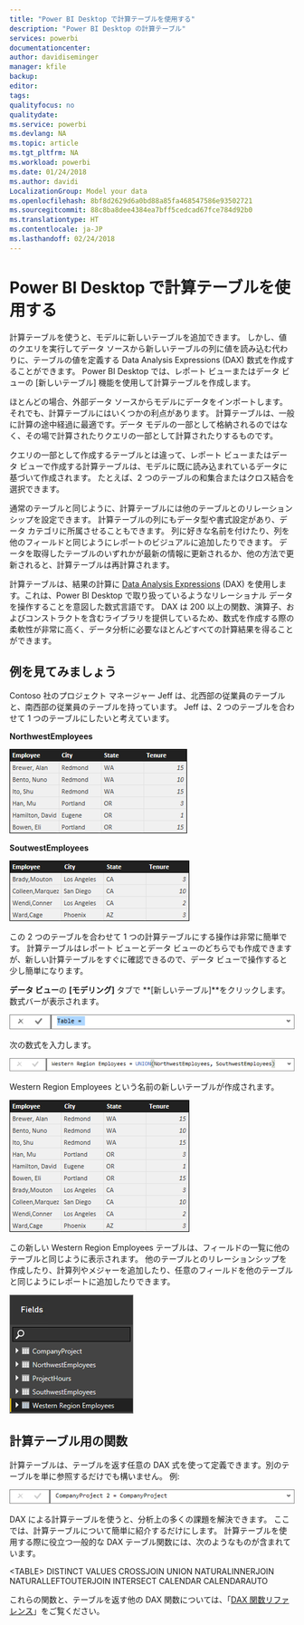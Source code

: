 ```yaml
---
title: "Power BI Desktop で計算テーブルを使用する"
description: "Power BI Desktop の計算テーブル"
services: powerbi
documentationcenter: 
author: davidiseminger
manager: kfile
backup: 
editor: 
tags: 
qualityfocus: no
qualitydate: 
ms.service: powerbi
ms.devlang: NA
ms.topic: article
ms.tgt_pltfrm: NA
ms.workload: powerbi
ms.date: 01/24/2018
ms.author: davidi
LocalizationGroup: Model your data
ms.openlocfilehash: 8bf8d2629d6a0bd88a85fa468547586e93502721
ms.sourcegitcommit: 88c8ba8dee4384ea7bff5cedcad67fce784d92b0
ms.translationtype: HT
ms.contentlocale: ja-JP
ms.lasthandoff: 02/24/2018
---
```

# <a name="using-calculated-tables-in-power-bi-desktop"></a>Power BI Desktop で計算テーブルを使用する
計算テーブルを使うと、モデルに新しいテーブルを追加できます。 しかし、値のクエリを実行してデータ ソースから新しいテーブルの列に値を読み込む代わりに、テーブルの値を定義する Data Analysis Expressions (DAX) 数式を作成することができます。 Power BI Desktop では、レポート ビューまたはデータ ビューの [新しいテーブル] 機能を使用して計算テーブルを作成します。

ほとんどの場合、外部データ ソースからモデルにデータをインポートします。 それでも、計算テーブルにはいくつかの利点があります。 計算テーブルは、一般に計算の途中経過に最適です。データ モデルの一部として格納されるのではなく、その場で計算されたりクエリの一部として計算されたりするものです。

クエリの一部として作成するテーブルとは違って、レポート ビューまたはデータ ビューで作成する計算テーブルは、モデルに既に読み込まれているデータに基づいて作成されます。 たとえば、2 つのテーブルの和集合またはクロス結合を選択できます。

通常のテーブルと同じように、計算テーブルには他のテーブルとのリレーションシップを設定できます。 計算テーブルの列にもデータ型や書式設定があり、データ カテゴリに所属させることもできます。 列に好きな名前を付けたり、列を他のフィールドと同じようにレポートのビジュアルに追加したりできます。 データを取得したテーブルのいずれかが最新の情報に更新されるか、他の方法で更新されると、計算テーブルは再計算されます。

計算テーブルは、結果の計算に [Data Analysis Expressions](https://msdn.microsoft.com/library/gg413422.aspx) (DAX) を使用します。これは、Power BI Desktop で取り扱っているようなリレーショナル データを操作することを意図した数式言語です。 DAX は 200 以上の関数、演算子、およびコンストラクトを含むライブラリを提供しているため、数式を作成する際の柔軟性が非常に高く、データ分析に必要なほとんどすべての計算結果を得ることができます。

## <a name="lets-look-at-an-example"></a>例を見てみましょう
Contoso 社のプロジェクト マネージャー Jeff は、北西部の従業員のテーブルと、南西部の従業員のテーブルを持っています。 Jeff は、2 つのテーブルを合わせて 1 つのテーブルにしたいと考えています。

**NorthwestEmployees**

 ![](media/desktop-calculated-tables/calctables_nwempl.png)

**SoutwestEmployees**

 ![](media/desktop-calculated-tables/calctables_swempl.png)

この 2 つのテーブルを合わせて 1 つの計算テーブルにする操作は非常に簡単です。 計算テーブルはレポート ビューとデータ ビューのどちらでも作成できますが、新しい計算テーブルをすぐに確認できるので、データ ビューで操作すると少し簡単になります。

**データ ビュー**の **[モデリング]** タブで **[新しいテーブル]**をクリックします。 数式バーが表示されます。

 ![](media/desktop-calculated-tables/calctables_formulabarempty.png)

次の数式を入力します。

 ![](media/desktop-calculated-tables/calctables_formulabarformula.png)

Western Region Employees という名前の新しいテーブルが作成されます。

 ![](media/desktop-calculated-tables/calctables_westregionempl.png)

この新しい Western Region Employees テーブルは、フィールドの一覧に他のテーブルと同じように表示されます。 他のテーブルとのリレーションシップを作成したり、計算列やメジャーを追加したり、任意のフィールドを他のテーブルと同じようにレポートに追加したりできます。

 ![](media/desktop-calculated-tables/calctables_fieldlist.png)

## <a name="functions-for-calculated-tables"></a>計算テーブル用の関数
計算テーブルは、テーブルを返す任意の DAX 式を使って定義できます。別のテーブルを単に参照するだけでも構いません。 例:

 ![](media/desktop-calculated-tables/calctables_formulabarsimpleformula.png)

DAX による計算テーブルを使うと、分析上の多くの課題を解決できます。 ここでは、計算テーブルについて簡単に紹介するだけにします。 計算テーブルを使用する際に役立つ一般的な DAX テーブル関数には、次のようなものが含まれています。

&lt;TABLE&gt; DISTINCT VALUES CROSSJOIN UNION NATURALINNERJOIN NATURALLEFTOUTERJOIN INTERSECT CALENDAR CALENDARAUTO

これらの関数と、テーブルを返す他の DAX 関数については、「[DAX 関数リファレンス](https://msdn.microsoft.com/ee634396.aspx)」をご覧ください。

